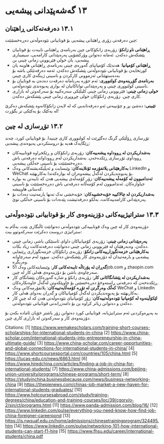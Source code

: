 # ١٣ گەشەپێدانی پیشەیی


## ١٣.١ دەرفەتەکانی ڕاهێنان

چین دەرفەتی زۆری ڕاهێنانی پیشەیی بۆ قوتابیانی نێودەوڵەتی دەڕەخسێنێت:


- **ڕاهێنانی ناو زانکۆ**: زۆربەی زانکۆکانی چین بەرنامەی ڕاهێنانی تایبەت بۆ قوتابیان پێشکەش دەکەن. ئەمانە دەتوانن وۆرکشۆپی پەرەپێدانی کارامەیی، سیمیناری پیشەیی، یان خولی فێربوونی زمانی چینی بن
- **ڕاهێنانی کۆمپانیا**: هەندێک کۆمپانیای گەورەی چینی بەرنامەی ڕاهێنانی هاوینە یان کورتخایەن بۆ قوتابیانی نێودەوڵەتی پێشکەش دەکەن. ئەمە دەرفەتێکی باشە بۆ بەدەستهێنانی ئەزموونی کارکردن و ناسینی ژینگەی کاری چینی
- **بەرنامەی گۆڕینەوەی کولتووری**: ئەم جۆرە بەرنامانە دەرفەت دەدەن بە قوتابیان بۆ ناسینی کولتووری چینی و پەرەپێدانی تواناکانیان لە بواری پەیوەندی نێودەوڵەتی.
- **خولی زمانی چینی**: فێربوونی زمانی چینی کلیلێکی سەرەکییە بۆ سەرکەوتن لە بازاڕی کاری چین. زۆربەی زانکۆکان خولی چڕوپڕی زمانی چینی پێشکەش دەکەن.

**تێبینی:** دەشێ بڕ و چۆنییەتی ئەو دەرفەتانەیی کە لە لایەن زانکۆکانەوە پێشکەش دەکرێ لە یەکێک بۆ یەکێکی تر بگۆڕت!

## ١٣.٢ تۆڕسازی لە چین

تۆڕسازی ڕۆڵێکی گرنگ دەگێڕێت لە کولتووری کاری چینیدا. بۆ قوتابیانی کورد، چەند ڕێگایەک هەیە بۆ دروستکردنی پەیوەندی پیشەیی:

- **بەشداریکردن لە ڕووداوە پیشەییەکان**: زۆربەی زانکۆکان و ڕێکخراوە قوتابییەکان ڕووداوی تۆڕسازی ڕێکدەخەن. بەشداریکردن لەم ڕووداوانە دەرفەتی باش دەڕەخسێنێت بۆ ناسینی خەڵکی پیشەیی.
- **بەکارهێنانی پلاتفۆرمە ئۆنلاینەکان**: وێبسایت و ئەپڵیکەیشنەکانی وەک LinkedIn و WeChat بۆ پەیوەندیکردن لەگەڵ پیشەوەران لە بوارەکەتدا بەکاربهێنە.
- **ئەندامبوون لە کۆمەڵە پیشەییەکان**: زۆر کۆمەڵەی پیشەیی هەن کە تایبەتن بە بوارە جیاوازەکان. ئەندامبوون لەم کۆمەڵانە دەرفەتی باش دەڕەخسێنێت بۆ ناسینی کەسانی هاوپیشە.
- **بەشداریکردن لە چالاکییە خۆبەخشییەکان**: خۆبەخشی نەک تەنها یارمەتیت دەدات بۆ پەرەپێدانی کارامەییەکانت، بەڵکو دەرفەتیشت پێدەدات بۆ ناسینی خەڵکی نوێ.

## ١٣.٣ ستراتیژییەکانی دۆزینەوەی کار بۆ قوتابیانی نێودەوڵەتی

دۆزینەوەی کار لە چین وەک قوتابییەکی نێودەوڵەتی دەتوانێت ئاڵنگاری بێت، بەڵام بە ستراتیژی دروست دەکرێت سەرکەوتوو بیت:

- **پەرەپێدانی زمانی چینی**: زۆربەی کۆمپانیاکان داوای ئاستێکی باشی زمانی چینی دەکەن. وەبەرهێنان لە فێربوونی زمانی چینی دەتوانێت دەرفەتەکانت زیاد بکات.
- **بەکارهێنانی خزمەتگوزارییەکانی زانکۆ**: زۆربەی زانکۆکان خزمەتگوزاری ڕێنمایی پیشەیی و یارمەتیدان لە دۆزینەوەی کار پێشکەش دەکەن. سوود لەم سەرچاوانە وەربگرە.
- **گەڕان لە پۆرتاڵە تایبەتەکانی کار**: وێبسایتەکانی وەک 51job.com و zhaopin.com سەرچاوەی باشن بۆ دۆزینەوەی هەلی کار لە چین.
- **بەشداریکردن لە پێشانگاکانی کار**: زۆربەی زانکۆ و شارە گەورەکان پێشانگای کار ڕێکدەخەن کە دەرفەتی ڕاستەوخۆ دەڕەخسێنن بۆ چاوپێکەوتن لەگەڵ خاوەنکارەکان.
- **کەڵک وەرگرتن لە تۆڕە کۆمەڵایەتییەکان**: پلاتفۆرمەکانی وەک WeChat و LinkedIn بەکاربهێنە بۆ پەیوەندیکردن لەگەڵ کۆمپانیاکان و گەڕان بەدوای هەلی کار.
- **لێکۆڵینەوە لە کۆمپانیا نێودەوڵەتییەکان**: زۆر کۆمپانیای نێودەوڵەتی هەن کە لە چین کار دەکەن و دەتوانن زیاتر کراوە بن بۆ دامەزراندنی قوتابیانی نێودەوڵەتی.

بە پەیڕەوکردنی ئەم ستراتیژیانە، قوتابیانی کورد دەتوانن زۆر باشتر خۆیان ئامادە بکەن بۆ دۆزینەوەی کار و سەرکەوتن لە بازاڕی کاری چین.

Citations:
[1] https://www.wemakescholars.com/training-short-courses-scholarships-for-international-students-in-china
[2] https://www.china-scholar.com/international-students-into-entrepreneurship-in-china-ultimate-guide/
[3] https://www.china-scholar.com/career-opportunities-and-global-connections-for-international-students-in-china/
[4] https://www.shortcoursesportal.com/countries/105/china.html
[5] https://lucas-edu.cn/news/6863.html
[6] https://www.hiredchina.com/articles/finding-a-job-in-china-for-international-students/
[7] https://www.china-admissions.com/beijing-union-university/programs/chinese-programs/short-term/
[8] https://studyinchina.businessbecause.com/news/business-networking-china
[9] https://thepienews.com/chinas-job-market-a-new-haven-for-international-students-graduates/
[10] https://www.hotcoursesabroad.com/study/training-degrees/china/education-and-training-courses/loc/39/cgory/o-2/sin/ct/programs.html
[11] https://www.panda-admission.com/blog/16/
[12] https://www.linkedin.com/pulse/everything-you-need-know-how-find-job-china-foreigner-careerpond
[13] https://is.nwsuaf.edu.cn/home/admissions/chinesetrainingprogram/324495.htm
[14] https://www.linkedin.com/pulse/networking-101-how-international-students-can-start-f1-hire
[15] https://www.fhsu.edu/career/international-students/china.pdf
